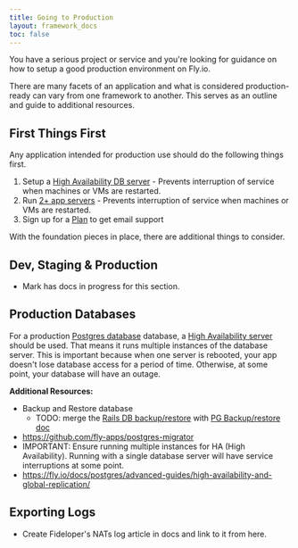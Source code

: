 ```yaml
---
title: Going to Production
layout: framework_docs
toc: false
---
```


You have a serious project or service and you're looking for guidance on how to
setup a good production environment on Fly.io.

There are many facets of an application and what is considered production-ready
can vary from one framework to another. This serves as an outline and guide to
additional resources.

## First Things First

Any application intended for production use should do the following things first.

1. Setup a [High Availability DB server](/docs/postgres/advanced-guides/high-availability-and-global-replication/) - Prevents interruption of service when machines or VMs are restarted.
2. Run [2+ app servers](/docs/reference/scaling/) - Prevents interruption of service when machines or VMs are restarted.
3. Sign up for a [Plan](/plans) to get email support

With the foundation pieces in place, there are additional things to consider.

## Dev, Staging & Production

- Mark has docs in progress for this section.

## Production Databases

For a production [Postgres database](/docs/postgres/) database, a [High Availability server](/docs/postgres/advanced-guides/high-availability-and-global-replication/) should be used. That means it runs multiple instances of the database server. This is important because when one server is rebooted, your app doesn't lose database access for a period of time. Otherwise, at some point, your database will have an outage.

**Additional Resources:**

- Backup and Restore database
  - TODO: merge the [Rails DB backup/restore](https://fly.io/docs/rails/the-basics/backup-and-restoring-data/) with [PG Backup/restore doc](https://fly.io/docs/postgres/managing/backup-and-restore/)
- https://github.com/fly-apps/postgres-migrator
- IMPORTANT: Ensure running multiple instances for HA (High Availability). Running with a single database server will have service interruptions at some point.
- https://fly.io/docs/postgres/advanced-guides/high-availability-and-global-replication/


## Exporting Logs

- Create Fideloper's NATs log article in docs and link to it from here.